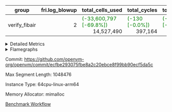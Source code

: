 | group | fri.log_blowup | total_cells_used | total_cycles | total_proof_time_ms |
| --- | --- | --- | --- | --- |
| verify_fibair | <div style='text-align: right'>2</div>  | <span style="color: green">(-33,600,797 [-69.8%])</span> <div style='text-align: right'>14,527,490</div>  | <span style="color: green">(-130 [-0.0%])</span> <div style='text-align: right'>397,164</div>  | <span style="color: green">(-1,650.0 [-51.8%])</span> <div style='text-align: right'>1,534.0</div>  |


<details>
<summary>Detailed Metrics</summary>

| air_name | cells | constraints | interactions | main_cols | quotient_deg | rows |
| --- | --- | --- | --- | --- | --- | --- |
| FibonacciAir | <div style='text-align: right'>32</div>  | <div style='text-align: right'>5</div>  |  | <div style='text-align: right'>2</div>  | <div style='text-align: right'>1</div>  | <div style='text-align: right'>16</div>  |
| ProgramAir |  | <div style='text-align: right'>4</div>  | <div style='text-align: right'>1</div>  |  | <div style='text-align: right'>1</div>  |  |
| VmConnectorAir |  | <span style="color: red">(+1 [+12.5%])</span> <div style='text-align: right'>9</div>  | <div style='text-align: right'>3</div>  |  | <span style="color: green">(-2 [-50.0%])</span> <div style='text-align: right'>2</div>  |  |
| PersistentBoundaryAir<8> |  | <span style="color: red">(+1 [+20.0%])</span> <div style='text-align: right'>6</div>  | <div style='text-align: right'>3</div>  |  | <span style="color: green">(-2 [-50.0%])</span> <div style='text-align: right'>2</div>  |  |
| MemoryMerkleAir<8> |  | <span style="color: red">(+2 [+5.3%])</span> <div style='text-align: right'>40</div>  | <div style='text-align: right'>4</div>  |  | <span style="color: green">(-2 [-50.0%])</span> <div style='text-align: right'>2</div>  |  |
| AccessAdapterAir<2> |  | <span style="color: red">(+2 [+16.7%])</span> <div style='text-align: right'>14</div>  | <div style='text-align: right'>5</div>  |  | <span style="color: green">(-2 [-50.0%])</span> <div style='text-align: right'>2</div>  |  |
| AccessAdapterAir<4> |  | <span style="color: red">(+2 [+16.7%])</span> <div style='text-align: right'>14</div>  | <div style='text-align: right'>5</div>  |  | <span style="color: green">(-2 [-50.0%])</span> <div style='text-align: right'>2</div>  |  |
| AccessAdapterAir<8> |  | <span style="color: red">(+2 [+16.7%])</span> <div style='text-align: right'>14</div>  | <div style='text-align: right'>5</div>  |  | <span style="color: green">(-2 [-50.0%])</span> <div style='text-align: right'>2</div>  |  |
| NativePoseidon2Air<BabyBearParameters>, 1> |  | <div style='text-align: right'>310</div>  | <div style='text-align: right'>31</div>  |  | <div style='text-align: right'>2</div>  |  |
| FriReducedOpeningAir |  | <span style="color: red">(+17 [+28.8%])</span> <div style='text-align: right'>76</div>  | <div style='text-align: right'>35</div>  |  | <span style="color: green">(-2 [-50.0%])</span> <div style='text-align: right'>2</div>  |  |
| VmAirWrapper<NativeVectorizedAdapterAir<4>, FieldExtensionCoreAir> |  | <span style="color: red">(+4 [+17.4%])</span> <div style='text-align: right'>27</div>  | <div style='text-align: right'>15</div>  |  | <span style="color: green">(-2 [-50.0%])</span> <div style='text-align: right'>2</div>  |  |
| VmAirWrapper<NativeAdapterAir<2, 1>, FieldArithmeticCoreAir> |  | <span style="color: red">(+4 [+17.4%])</span> <div style='text-align: right'>27</div>  | <div style='text-align: right'>15</div>  |  | <span style="color: green">(-2 [-50.0%])</span> <div style='text-align: right'>2</div>  |  |
| VmAirWrapper<JalNativeAdapterAir, JalCoreAir> |  | <span style="color: red">(+2 [+33.3%])</span> <div style='text-align: right'>8</div>  | <div style='text-align: right'>7</div>  |  | <span style="color: green">(-2 [-50.0%])</span> <div style='text-align: right'>2</div>  |  |
| VmAirWrapper<BranchNativeAdapterAir, BranchEqualCoreAir<1> |  | <span style="color: red">(+5 [+21.7%])</span> <div style='text-align: right'>28</div>  | <div style='text-align: right'>11</div>  |  | <div style='text-align: right'>2</div>  |  |
| VmAirWrapper<NativeLoadStoreAdapterAir<1>, NativeLoadStoreCoreAir<1> |  | <span style="color: red">(+5 [+16.1%])</span> <div style='text-align: right'>36</div>  | <div style='text-align: right'>19</div>  |  | <span style="color: green">(-2 [-50.0%])</span> <div style='text-align: right'>2</div>  |  |
| PhantomAir |  | <span style="color: red">(+1 [+25.0%])</span> <div style='text-align: right'>5</div>  | <div style='text-align: right'>3</div>  |  | <span style="color: green">(-2 [-50.0%])</span> <div style='text-align: right'>2</div>  |  |
| Poseidon2PeripheryAir<BabyBearParameters>, 1> |  | <div style='text-align: right'>286</div>  | <div style='text-align: right'>1</div>  |  | <div style='text-align: right'>2</div>  |  |
| VariableRangeCheckerAir |  | <div style='text-align: right'>4</div>  | <div style='text-align: right'>1</div>  |  | <div style='text-align: right'>1</div>  |  |

| commit_exe_time_ms | fri.log_blowup | keygen_time_ms | stark_prove_excluding_trace_time_ms | total_cells | verify_program_compile_ms |
| --- | --- | --- | --- | --- | --- |
| <span style="color: red">(+1.0 [+11.1%])</span> <div style='text-align: right'>10.0</div>  | <div style='text-align: right'>2</div>  | <span style="color: green">(-59.0 [-24.7%])</span> <div style='text-align: right'>180.0</div>  | <div style='text-align: right'>11.0</div>  | <div style='text-align: right'>32</div>  | <div style='text-align: right'>15.0</div>  |

| group | segment | stark_prove_excluding_trace_time_ms | total_cells | total_cells_used | total_cycles | trace_gen_time_ms |
| --- | --- | --- | --- | --- | --- | --- |
| verify_fibair | 0 | <span style="color: green">(-1,650.0 [-51.8%])</span> <div style='text-align: right'>1,534.0</div>  | <span style="color: green">(-65,769,464 [-61.0%])</span> <div style='text-align: right'>42,000,416</div>  | <span style="color: green">(-33,600,797 [-69.8%])</span> <div style='text-align: right'>14,527,490</div>  | <span style="color: green">(-130 [-0.0%])</span> <div style='text-align: right'>397,164</div>  | <span style="color: green">(-933.0 [-93.2%])</span> <div style='text-align: right'>68.0</div>  |

| group | chip_name | segment | rows_used |
| --- | --- | --- | --- |
| verify_fibair | ProgramChip | 0 | <div style='text-align: right'>16,317</div>  |
| verify_fibair | VmConnectorAir | 0 | <div style='text-align: right'>2</div>  |
| verify_fibair | Boundary | 0 | <div style='text-align: right'>22,770</div>  |
| verify_fibair | Merkle | 0 | <div style='text-align: right'>43,900</div>  |
| verify_fibair | AccessAdapter<2> | 0 | <span style="color: green">(-28 [-0.0%])</span> <div style='text-align: right'>58,184</div>  |
| verify_fibair | AccessAdapter<4> | 0 | <span style="color: green">(-14 [-0.0%])</span> <div style='text-align: right'>35,792</div>  |
| verify_fibair | AccessAdapter<8> | 0 | <div style='text-align: right'>23,300</div>  |
| verify_fibair | Arc<BabyBearParameters>, 1> | 0 | <div style='text-align: right'>13,184</div>  |
| verify_fibair | FriReducedOpeningAir | 0 | <div style='text-align: right'>336</div>  |
| verify_fibair | <NativeVectorizedAdapterAir<4>,FieldExtensionCoreAir> | 0 | <div style='text-align: right'>2,186</div>  |
| verify_fibair | <NativeAdapterAir<2, 1>,FieldArithmeticCoreAir> | 0 | <div style='text-align: right'>68,144</div>  |
| verify_fibair | <JalNativeAdapterAir,JalCoreAir> | 0 | <span style="color: green">(-65 [-1.3%])</span> <div style='text-align: right'>5,104</div>  |
| verify_fibair | <BranchNativeAdapterAir,BranchEqualCoreAir<1>> | 0 | <div style='text-align: right'>30,558</div>  |
| verify_fibair | <NativeLoadStoreAdapterAir<1>,NativeLoadStoreCoreAir<1>> | 0 | <div style='text-align: right'>85,891</div>  |
| verify_fibair | PhantomAir | 0 | <div style='text-align: right'>5,216</div>  |
| verify_fibair | VariableRangeCheckerAir | 0 | <div style='text-align: right'>262,144</div>  |

| group | dsl_ir | opcode | segment | frequency |
| --- | --- | --- | --- | --- |
| verify_fibair |  | ADD | 0 | <div style='text-align: right'>54,984</div>  |
| verify_fibair |  | BBE4DIV | 0 | <div style='text-align: right'>297</div>  |
| verify_fibair |  | BBE4MUL | 0 | <div style='text-align: right'>891</div>  |
| verify_fibair |  | BEQ | 0 | <div style='text-align: right'>1,418</div>  |
| verify_fibair |  | BNE | 0 | <div style='text-align: right'>29,140</div>  |
| verify_fibair |  | COMP_POS2 | 0 | <div style='text-align: right'>1,092</div>  |
| verify_fibair |  | DIV | 0 | <div style='text-align: right'>3</div>  |
| verify_fibair |  | FE4ADD | 0 | <div style='text-align: right'>492</div>  |
| verify_fibair |  | FE4SUB | 0 | <div style='text-align: right'>506</div>  |
| verify_fibair |  | FRI_REDUCED_OPENING | 0 | <div style='text-align: right'>126</div>  |
| verify_fibair |  | JAL | 0 | <span style="color: green">(-65 [-1.3%])</span> <div style='text-align: right'>5,104</div>  |
| verify_fibair |  | LOADW | 0 | <div style='text-align: right'>18,438</div>  |
| verify_fibair |  | LOADW2 | 0 | <div style='text-align: right'>14,569</div>  |
| verify_fibair |  | MUL | 0 | <div style='text-align: right'>9,857</div>  |
| verify_fibair |  | PERM_POS2 | 0 | <div style='text-align: right'>265</div>  |
| verify_fibair |  | PHANTOM | 0 | <div style='text-align: right'>5,216</div>  |
| verify_fibair |  | SHINTW | 0 | <div style='text-align: right'>13,651</div>  |
| verify_fibair |  | STOREW | 0 | <div style='text-align: right'>30,347</div>  |
| verify_fibair |  | STOREW2 | 0 | <div style='text-align: right'>8,886</div>  |
| verify_fibair |  | SUB | 0 | <div style='text-align: right'>3,300</div>  |

| group | air_name | dsl_ir | opcode | segment | cells_used |
| --- | --- | --- | --- | --- | --- |
| verify_fibair | <NativeAdapterAir<2, 1>,FieldArithmeticCoreAir> |  | ADD | 0 | <div style='text-align: right'>1,649,520</div>  |
| verify_fibair | AccessAdapter<2> |  | ADD | 0 | <span style="color: green">(-154 [-1.2%])</span> <div style='text-align: right'>12,947</div>  |
| verify_fibair | AccessAdapter<4> |  | ADD | 0 | <span style="color: green">(-91 [-1.2%])</span> <div style='text-align: right'>7,813</div>  |
| verify_fibair | AccessAdapter<8> |  | ADD | 0 | <div style='text-align: right'>731</div>  |
| verify_fibair | Boundary |  | ADD | 0 | <div style='text-align: right'>1,720</div>  |
| verify_fibair | Merkle |  | ADD | 0 | <div style='text-align: right'>2,752</div>  |
| verify_fibair | <NativeVectorizedAdapterAir<4>,FieldExtensionCoreAir> |  | BBE4DIV | 0 | <div style='text-align: right'>11,880</div>  |
| verify_fibair | AccessAdapter<2> |  | BBE4DIV | 0 | <div style='text-align: right'>2,904</div>  |
| verify_fibair | AccessAdapter<4> |  | BBE4DIV | 0 | <div style='text-align: right'>1,716</div>  |
| verify_fibair | <NativeVectorizedAdapterAir<4>,FieldExtensionCoreAir> |  | BBE4MUL | 0 | <div style='text-align: right'>35,640</div>  |
| verify_fibair | AccessAdapter<2> |  | BBE4MUL | 0 | <span style="color: green">(-154 [-1.0%])</span> <div style='text-align: right'>15,136</div>  |
| verify_fibair | AccessAdapter<4> |  | BBE4MUL | 0 | <span style="color: green">(-91 [-1.0%])</span> <div style='text-align: right'>8,944</div>  |
| verify_fibair | <BranchNativeAdapterAir,BranchEqualCoreAir<1>> |  | BEQ | 0 | <div style='text-align: right'>32,614</div>  |
| verify_fibair | <BranchNativeAdapterAir,BranchEqualCoreAir<1>> |  | BNE | 0 | <div style='text-align: right'>670,220</div>  |
| verify_fibair | AccessAdapter<2> |  | BNE | 0 | <div style='text-align: right'>946</div>  |
| verify_fibair | AccessAdapter<4> |  | BNE | 0 | <div style='text-align: right'>559</div>  |
| verify_fibair | AccessAdapter<2> |  | COMP_POS2 | 0 | <div style='text-align: right'>48,048</div>  |
| verify_fibair | AccessAdapter<4> |  | COMP_POS2 | 0 | <div style='text-align: right'>28,392</div>  |
| verify_fibair | AccessAdapter<8> |  | COMP_POS2 | 0 | <div style='text-align: right'>18,564</div>  |
| verify_fibair | Arc<BabyBearParameters>, 1> |  | COMP_POS2 | 0 | <div style='text-align: right'>380,016</div>  |
| verify_fibair | <NativeAdapterAir<2, 1>,FieldArithmeticCoreAir> |  | DIV | 0 | <div style='text-align: right'>90</div>  |
| verify_fibair | <NativeVectorizedAdapterAir<4>,FieldExtensionCoreAir> |  | FE4ADD | 0 | <div style='text-align: right'>19,680</div>  |
| verify_fibair | AccessAdapter<2> |  | FE4ADD | 0 | <div style='text-align: right'>10,450</div>  |
| verify_fibair | AccessAdapter<4> |  | FE4ADD | 0 | <div style='text-align: right'>6,175</div>  |
| verify_fibair | <NativeVectorizedAdapterAir<4>,FieldExtensionCoreAir> |  | FE4SUB | 0 | <div style='text-align: right'>20,240</div>  |
| verify_fibair | AccessAdapter<2> |  | FE4SUB | 0 | <div style='text-align: right'>18,546</div>  |
| verify_fibair | AccessAdapter<4> |  | FE4SUB | 0 | <div style='text-align: right'>10,959</div>  |
| verify_fibair | AccessAdapter<2> |  | FRI_REDUCED_OPENING | 0 | <div style='text-align: right'>2,024</div>  |
| verify_fibair | AccessAdapter<4> |  | FRI_REDUCED_OPENING | 0 | <div style='text-align: right'>1,196</div>  |
| verify_fibair | FriReducedOpeningAir |  | FRI_REDUCED_OPENING | 0 | <div style='text-align: right'>21,504</div>  |
| verify_fibair | <JalNativeAdapterAir,JalCoreAir> |  | JAL | 0 | <span style="color: green">(-650 [-1.3%])</span> <div style='text-align: right'>51,040</div>  |
| verify_fibair | AccessAdapter<2> |  | JAL | 0 | <div style='text-align: right'>11</div>  |
| verify_fibair | AccessAdapter<4> |  | JAL | 0 | <div style='text-align: right'>13</div>  |
| verify_fibair | <NativeLoadStoreAdapterAir<1>,NativeLoadStoreCoreAir<1>> |  | LOADW | 0 | <div style='text-align: right'>755,958</div>  |
| verify_fibair | AccessAdapter<2> |  | LOADW | 0 | <div style='text-align: right'>29,062</div>  |
| verify_fibair | AccessAdapter<4> |  | LOADW | 0 | <div style='text-align: right'>20,566</div>  |
| verify_fibair | AccessAdapter<8> |  | LOADW | 0 | <div style='text-align: right'>16,133</div>  |
| verify_fibair | Boundary |  | LOADW | 0 | <div style='text-align: right'>27,880</div>  |
| verify_fibair | Merkle |  | LOADW | 0 | <div style='text-align: right'>44,416</div>  |
| verify_fibair | <NativeLoadStoreAdapterAir<1>,NativeLoadStoreCoreAir<1>> |  | LOADW2 | 0 | <div style='text-align: right'>597,329</div>  |
| verify_fibair | AccessAdapter<2> |  | LOADW2 | 0 | <div style='text-align: right'>13,288</div>  |
| verify_fibair | AccessAdapter<4> |  | LOADW2 | 0 | <div style='text-align: right'>7,969</div>  |
| verify_fibair | AccessAdapter<8> |  | LOADW2 | 0 | <div style='text-align: right'>1,003</div>  |
| verify_fibair | Boundary |  | LOADW2 | 0 | <div style='text-align: right'>1,880</div>  |
| verify_fibair | Merkle |  | LOADW2 | 0 | <div style='text-align: right'>2,880</div>  |
| verify_fibair | <NativeAdapterAir<2, 1>,FieldArithmeticCoreAir> |  | MUL | 0 | <div style='text-align: right'>295,710</div>  |
| verify_fibair | AccessAdapter<2> |  | MUL | 0 | <div style='text-align: right'>11,110</div>  |
| verify_fibair | AccessAdapter<4> |  | MUL | 0 | <div style='text-align: right'>10,647</div>  |
| verify_fibair | AccessAdapter<8> |  | MUL | 0 | <div style='text-align: right'>10,982</div>  |
| verify_fibair | Boundary |  | MUL | 0 | <div style='text-align: right'>25,840</div>  |
| verify_fibair | Merkle |  | MUL | 0 | <div style='text-align: right'>41,152</div>  |
| verify_fibair | AccessAdapter<2> |  | PERM_POS2 | 0 | <div style='text-align: right'>22,770</div>  |
| verify_fibair | AccessAdapter<4> |  | PERM_POS2 | 0 | <div style='text-align: right'>13,455</div>  |
| verify_fibair | AccessAdapter<8> |  | PERM_POS2 | 0 | <div style='text-align: right'>8,806</div>  |
| verify_fibair | Arc<BabyBearParameters>, 1> |  | PERM_POS2 | 0 | <div style='text-align: right'>92,220</div>  |
| verify_fibair | PhantomAir |  | PHANTOM | 0 | <div style='text-align: right'>31,296</div>  |
| verify_fibair | <NativeLoadStoreAdapterAir<1>,NativeLoadStoreCoreAir<1>> |  | SHINTW | 0 | <div style='text-align: right'>559,691</div>  |
| verify_fibair | AccessAdapter<2> |  | SHINTW | 0 | <div style='text-align: right'>89,463</div>  |
| verify_fibair | AccessAdapter<4> |  | SHINTW | 0 | <div style='text-align: right'>69,849</div>  |
| verify_fibair | AccessAdapter<8> |  | SHINTW | 0 | <div style='text-align: right'>69,683</div>  |
| verify_fibair | Boundary |  | SHINTW | 0 | <div style='text-align: right'>163,960</div>  |
| verify_fibair | Merkle |  | SHINTW | 0 | <div style='text-align: right'>582,720</div>  |
| verify_fibair | <NativeLoadStoreAdapterAir<1>,NativeLoadStoreCoreAir<1>> |  | STOREW | 0 | <div style='text-align: right'>1,244,227</div>  |
| verify_fibair | AccessAdapter<2> |  | STOREW | 0 | <div style='text-align: right'>108,614</div>  |
| verify_fibair | AccessAdapter<4> |  | STOREW | 0 | <div style='text-align: right'>70,226</div>  |
| verify_fibair | AccessAdapter<8> |  | STOREW | 0 | <div style='text-align: right'>55,845</div>  |
| verify_fibair | Boundary |  | STOREW | 0 | <div style='text-align: right'>131,400</div>  |
| verify_fibair | Merkle |  | STOREW | 0 | <div style='text-align: right'>558,720</div>  |
| verify_fibair | <NativeLoadStoreAdapterAir<1>,NativeLoadStoreCoreAir<1>> |  | STOREW2 | 0 | <div style='text-align: right'>364,326</div>  |
| verify_fibair | AccessAdapter<2> |  | STOREW2 | 0 | <div style='text-align: right'>38,236</div>  |
| verify_fibair | AccessAdapter<4> |  | STOREW2 | 0 | <div style='text-align: right'>26,481</div>  |
| verify_fibair | AccessAdapter<8> |  | STOREW2 | 0 | <div style='text-align: right'>21,692</div>  |
| verify_fibair | Boundary |  | STOREW2 | 0 | <div style='text-align: right'>51,000</div>  |
| verify_fibair | Merkle |  | STOREW2 | 0 | <div style='text-align: right'>89,344</div>  |
| verify_fibair | <NativeAdapterAir<2, 1>,FieldArithmeticCoreAir> |  | SUB | 0 | <div style='text-align: right'>99,000</div>  |
| verify_fibair | AccessAdapter<2> |  | SUB | 0 | <div style='text-align: right'>16,335</div>  |
| verify_fibair | AccessAdapter<4> |  | SUB | 0 | <div style='text-align: right'>18,525</div>  |
| verify_fibair | AccessAdapter<8> |  | SUB | 0 | <div style='text-align: right'>21,981</div>  |
| verify_fibair | Boundary |  | SUB | 0 | <div style='text-align: right'>51,720</div>  |
| verify_fibair | Merkle |  | SUB | 0 | <div style='text-align: right'>82,752</div>  |

| group | execute_time_ms | fri.log_blowup | num_segments | total_cells_used | total_cycles | total_proof_time_ms |
| --- | --- | --- | --- | --- | --- | --- |
| verify_fibair | <span style="color: green">(-277.0 [-44.8%])</span> <div style='text-align: right'>341.0</div>  | <div style='text-align: right'>2</div>  | <div style='text-align: right'>1</div>  | <span style="color: green">(-33,600,797 [-69.8%])</span> <div style='text-align: right'>14,527,490</div>  | <span style="color: green">(-130 [-0.0%])</span> <div style='text-align: right'>397,164</div>  | <span style="color: green">(-1,650.0 [-51.8%])</span> <div style='text-align: right'>1,534.0</div>  |

| group | air_name | segment | cells | main_cols | perm_cols | prep_cols | rows |
| --- | --- | --- | --- | --- | --- | --- | --- |
| verify_fibair | ProgramAir | 0 | <div style='text-align: right'>294,912</div>  | <div style='text-align: right'>10</div>  | <div style='text-align: right'>8</div>  |  | <div style='text-align: right'>16,384</div>  |
| verify_fibair | VmConnectorAir | 0 | <span style="color: red">(+8 [+33.3%])</span> <div style='text-align: right'>32</div>  | <div style='text-align: right'>4</div>  | <span style="color: red">(+4 [+50.0%])</span> <div style='text-align: right'>12</div>  | <div style='text-align: right'>1</div>  | <div style='text-align: right'>2</div>  |
| verify_fibair | PersistentBoundaryAir<8> | 0 | <span style="color: red">(+131,072 [+14.3%])</span> <div style='text-align: right'>1,048,576</div>  | <div style='text-align: right'>20</div>  | <span style="color: red">(+4 [+50.0%])</span> <div style='text-align: right'>12</div>  |  | <div style='text-align: right'>32,768</div>  |
| verify_fibair | MemoryMerkleAir<8> | 0 | <span style="color: red">(+524,288 [+18.2%])</span> <div style='text-align: right'>3,407,872</div>  | <div style='text-align: right'>32</div>  | <span style="color: red">(+8 [+66.7%])</span> <div style='text-align: right'>20</div>  |  | <div style='text-align: right'>65,536</div>  |
| verify_fibair | AccessAdapterAir<2> | 0 | <span style="color: red">(+524,288 [+29.6%])</span> <div style='text-align: right'>2,293,760</div>  | <div style='text-align: right'>11</div>  | <span style="color: red">(+8 [+50.0%])</span> <div style='text-align: right'>24</div>  |  | <div style='text-align: right'>65,536</div>  |
| verify_fibair | AccessAdapterAir<4> | 0 | <span style="color: red">(+524,288 [+27.6%])</span> <div style='text-align: right'>2,424,832</div>  | <div style='text-align: right'>13</div>  | <span style="color: red">(+8 [+50.0%])</span> <div style='text-align: right'>24</div>  |  | <div style='text-align: right'>65,536</div>  |
| verify_fibair | AccessAdapterAir<8> | 0 | <span style="color: red">(+262,144 [+24.2%])</span> <div style='text-align: right'>1,343,488</div>  | <div style='text-align: right'>17</div>  | <span style="color: red">(+8 [+50.0%])</span> <div style='text-align: right'>24</div>  |  | <div style='text-align: right'>32,768</div>  |
| verify_fibair | NativePoseidon2Air<BabyBearParameters>, 1> | 0 | <div style='text-align: right'>851,968</div>  | <div style='text-align: right'>348</div>  | <div style='text-align: right'>68</div>  |  | <div style='text-align: right'>2,048</div>  |
| verify_fibair | FriReducedOpeningAir | 0 | <span style="color: red">(+34,816 [+48.6%])</span> <div style='text-align: right'>106,496</div>  | <div style='text-align: right'>64</div>  | <span style="color: red">(+68 [+89.5%])</span> <div style='text-align: right'>144</div>  |  | <div style='text-align: right'>512</div>  |
| verify_fibair | VmAirWrapper<NativeVectorizedAdapterAir<4>, FieldExtensionCoreAir> | 0 | <span style="color: red">(+65,536 [+26.7%])</span> <div style='text-align: right'>311,296</div>  | <div style='text-align: right'>40</div>  | <span style="color: red">(+16 [+80.0%])</span> <div style='text-align: right'>36</div>  |  | <div style='text-align: right'>4,096</div>  |
| verify_fibair | VmAirWrapper<NativeAdapterAir<2, 1>, FieldArithmeticCoreAir> | 0 | <span style="color: red">(+2,097,152 [+32.0%])</span> <div style='text-align: right'>8,650,752</div>  | <div style='text-align: right'>30</div>  | <span style="color: red">(+16 [+80.0%])</span> <div style='text-align: right'>36</div>  |  | <div style='text-align: right'>131,072</div>  |
| verify_fibair | VmAirWrapper<JalNativeAdapterAir, JalCoreAir> | 0 | <span style="color: red">(+65,536 [+36.4%])</span> <div style='text-align: right'>245,760</div>  | <div style='text-align: right'>10</div>  | <span style="color: red">(+8 [+66.7%])</span> <div style='text-align: right'>20</div>  |  | <div style='text-align: right'>8,192</div>  |
| verify_fibair | VmAirWrapper<BranchNativeAdapterAir, BranchEqualCoreAir<1> | 0 | <span style="color: red">(+655,360 [+39.2%])</span> <div style='text-align: right'>2,326,528</div>  | <div style='text-align: right'>23</div>  | <span style="color: red">(+20 [+71.4%])</span> <div style='text-align: right'>48</div>  |  | <div style='text-align: right'>32,768</div>  |
| verify_fibair | VmAirWrapper<NativeLoadStoreAdapterAir<1>, NativeLoadStoreCoreAir<1> | 0 | <span style="color: red">(+2,621,440 [+30.8%])</span> <div style='text-align: right'>11,141,120</div>  | <div style='text-align: right'>41</div>  | <span style="color: red">(+20 [+83.3%])</span> <div style='text-align: right'>44</div>  |  | <div style='text-align: right'>131,072</div>  |
| verify_fibair | PhantomAir | 0 | <span style="color: red">(+32,768 [+28.6%])</span> <div style='text-align: right'>147,456</div>  | <div style='text-align: right'>6</div>  | <span style="color: red">(+4 [+50.0%])</span> <div style='text-align: right'>12</div>  |  | <div style='text-align: right'>8,192</div>  |
| verify_fibair | Poseidon2PeripheryAir<BabyBearParameters>, 1> | 0 | <div style='text-align: right'>5,046,272</div>  | <div style='text-align: right'>300</div>  | <div style='text-align: right'>8</div>  |  | <div style='text-align: right'>16,384</div>  |
| verify_fibair | VariableRangeCheckerAir | 0 | <div style='text-align: right'>2,359,296</div>  | <div style='text-align: right'>1</div>  | <div style='text-align: right'>8</div>  | <div style='text-align: right'>2</div>  | <div style='text-align: right'>262,144</div>  |

</details>



<details>
<summary>Flamegraphs</summary>

[![](https://openvm-public-data-sandbox-us-east-1.s3.us-east-1.amazonaws.com/benchmark/github/flamegraphs/ecfbe293075fbe8a2c20ebce8f99bb90ecf5da5c/verify_fibair-verify_fibair.dsl_ir.opcode.air_name.cells_used.reverse.svg)](https://openvm-public-data-sandbox-us-east-1.s3.us-east-1.amazonaws.com/benchmark/github/flamegraphs/ecfbe293075fbe8a2c20ebce8f99bb90ecf5da5c/verify_fibair-verify_fibair.dsl_ir.opcode.air_name.cells_used.reverse.svg)
[![](https://openvm-public-data-sandbox-us-east-1.s3.us-east-1.amazonaws.com/benchmark/github/flamegraphs/ecfbe293075fbe8a2c20ebce8f99bb90ecf5da5c/verify_fibair-verify_fibair.dsl_ir.opcode.air_name.cells_used.svg)](https://openvm-public-data-sandbox-us-east-1.s3.us-east-1.amazonaws.com/benchmark/github/flamegraphs/ecfbe293075fbe8a2c20ebce8f99bb90ecf5da5c/verify_fibair-verify_fibair.dsl_ir.opcode.air_name.cells_used.svg)
[![](https://openvm-public-data-sandbox-us-east-1.s3.us-east-1.amazonaws.com/benchmark/github/flamegraphs/ecfbe293075fbe8a2c20ebce8f99bb90ecf5da5c/verify_fibair-verify_fibair.dsl_ir.opcode.frequency.reverse.svg)](https://openvm-public-data-sandbox-us-east-1.s3.us-east-1.amazonaws.com/benchmark/github/flamegraphs/ecfbe293075fbe8a2c20ebce8f99bb90ecf5da5c/verify_fibair-verify_fibair.dsl_ir.opcode.frequency.reverse.svg)
[![](https://openvm-public-data-sandbox-us-east-1.s3.us-east-1.amazonaws.com/benchmark/github/flamegraphs/ecfbe293075fbe8a2c20ebce8f99bb90ecf5da5c/verify_fibair-verify_fibair.dsl_ir.opcode.frequency.svg)](https://openvm-public-data-sandbox-us-east-1.s3.us-east-1.amazonaws.com/benchmark/github/flamegraphs/ecfbe293075fbe8a2c20ebce8f99bb90ecf5da5c/verify_fibair-verify_fibair.dsl_ir.opcode.frequency.svg)

</details>

Commit: https://github.com/openvm-org/openvm/commit/ecfbe293075fbe8a2c20ebce8f99bb90ecf5da5c

Max Segment Length: 1048476

Instance Type: 64cpu-linux-arm64

Memory Allocator: mimalloc

[Benchmark Workflow](https://github.com/openvm-org/openvm/actions/runs/12451828017)
